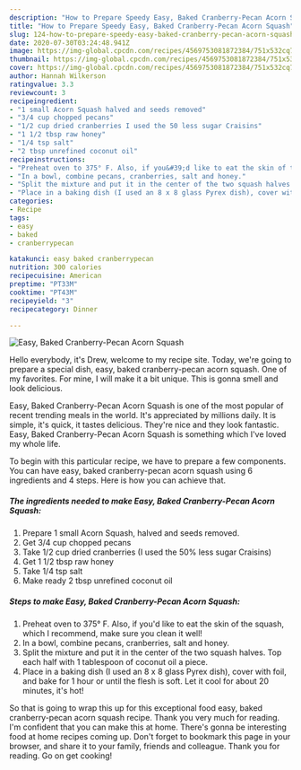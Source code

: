 ```yaml
---
description: "How to Prepare Speedy Easy, Baked Cranberry-Pecan Acorn Squash"
title: "How to Prepare Speedy Easy, Baked Cranberry-Pecan Acorn Squash"
slug: 124-how-to-prepare-speedy-easy-baked-cranberry-pecan-acorn-squash
date: 2020-07-30T03:24:48.941Z
image: https://img-global.cpcdn.com/recipes/4569753081872384/751x532cq70/easy-baked-cranberry-pecan-acorn-squash-recipe-main-photo.jpg
thumbnail: https://img-global.cpcdn.com/recipes/4569753081872384/751x532cq70/easy-baked-cranberry-pecan-acorn-squash-recipe-main-photo.jpg
cover: https://img-global.cpcdn.com/recipes/4569753081872384/751x532cq70/easy-baked-cranberry-pecan-acorn-squash-recipe-main-photo.jpg
author: Hannah Wilkerson
ratingvalue: 3.3
reviewcount: 3
recipeingredient:
- "1 small Acorn Squash halved and seeds removed"
- "3/4 cup chopped pecans"
- "1/2 cup dried cranberries I used the 50 less sugar Craisins"
- "1 1/2 tbsp raw honey"
- "1/4 tsp salt"
- "2 tbsp unrefined coconut oil"
recipeinstructions:
- "Preheat oven to 375° F. Also, if you&#39;d like to eat the skin of the squash, which I recommend, make sure you clean it well!"
- "In a bowl, combine pecans, cranberries, salt and honey."
- "Split the mixture and put it in the center of the two squash halves. Top each half with 1 tablespoon of coconut oil a piece."
- "Place in a baking dish (I used an 8 x 8 glass Pyrex dish), cover with foil, and bake for 1 hour or until the flesh is soft. Let it cool for about 20 minutes, it&#39;s hot!"
categories:
- Recipe
tags:
- easy
- baked
- cranberrypecan

katakunci: easy baked cranberrypecan 
nutrition: 300 calories
recipecuisine: American
preptime: "PT33M"
cooktime: "PT43M"
recipeyield: "3"
recipecategory: Dinner

---
```



![Easy, Baked Cranberry-Pecan Acorn Squash](https://img-global.cpcdn.com/recipes/4569753081872384/751x532cq70/easy-baked-cranberry-pecan-acorn-squash-recipe-main-photo.jpg)

Hello everybody, it's Drew, welcome to my recipe site. Today, we're going to prepare a special dish, easy, baked cranberry-pecan acorn squash. One of my favorites. For mine, I will make it a bit unique. This is gonna smell and look delicious.



Easy, Baked Cranberry-Pecan Acorn Squash is one of the most popular of recent trending meals in the world. It's appreciated by millions daily. It is simple, it's quick, it tastes delicious. They're nice and they look fantastic. Easy, Baked Cranberry-Pecan Acorn Squash is something which I've loved my whole life.


To begin with this particular recipe, we have to prepare a few components. You can have easy, baked cranberry-pecan acorn squash using 6 ingredients and 4 steps. Here is how you can achieve that.

##### The ingredients needed to make Easy, Baked Cranberry-Pecan Acorn Squash:

1. Prepare 1 small Acorn Squash, halved and seeds removed.
1. Get 3/4 cup chopped pecans
1. Take 1/2 cup dried cranberries (I used the 50% less sugar Craisins)
1. Get 1 1/2 tbsp raw honey
1. Take 1/4 tsp salt
1. Make ready 2 tbsp unrefined coconut oil




##### Steps to make Easy, Baked Cranberry-Pecan Acorn Squash:

1. Preheat oven to 375° F. Also, if you&#39;d like to eat the skin of the squash, which I recommend, make sure you clean it well!
1. In a bowl, combine pecans, cranberries, salt and honey.
1. Split the mixture and put it in the center of the two squash halves. Top each half with 1 tablespoon of coconut oil a piece.
1. Place in a baking dish (I used an 8 x 8 glass Pyrex dish), cover with foil, and bake for 1 hour or until the flesh is soft. Let it cool for about 20 minutes, it&#39;s hot!




So that is going to wrap this up for this exceptional food easy, baked cranberry-pecan acorn squash recipe. Thank you very much for reading. I'm confident that you can make this at home. There's gonna be interesting food at home recipes coming up. Don't forget to bookmark this page in your browser, and share it to your family, friends and colleague. Thank you for reading. Go on get cooking!
